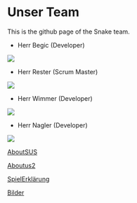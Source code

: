 # Unser Team
This is the github page of the Snake team.


+ Herr Begic (Developer)

![](https://s4.anilist.co/file/anilistcdn/character/large/b30-HwvJtQyu8sBB.jpg)

+ Herr Rester (Scrum Master)

![](https://www.zeldadungeon.net/wp-content/uploads/2013/09/Link1-205x220.png)

+ Herr Wimmer (Developer)

![](https://image.gala.de/21848176/t/C3/v6/w1440/r0.6667/-/breaking-bad-film.jpg)

+ Herr Nagler (Developer)

![](https://cdn.myanimelist.net/s/common/uploaded_files/1472514013-ddea489c327f20122445ee7ff8183144.jpeg)

[AboutSUS](aboutSUS.md)

[Aboutus2](aboutUS.md)

[SpielErklärung](explanation.md)

[Bilder](GamePreview.md)


